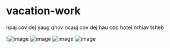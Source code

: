 # vacation-work
npaj cov dej yaug qhov ncauj 
cov dej hau 
coo hotel 
nrhiav tsheb 

!![image](https://user-images.githubusercontent.com/106043830/177698619-16aab741-ed31-43fb-9775-5ceff6ff13fe.png)
![image](https://user-images.githubusercontent.com/106043830/177987458-65b08dfa-8d1f-427b-8411-a3fa4d16bab7.png)
![image](https://user-images.githubusercontent.com/106043830/177987555-262e2857-14ca-44fe-a7bf-172994a5273a.png)
![image](https://user-images.githubusercontent.com/106043830/177988593-cc3d073a-b10b-4f85-9598-3b1e44f54179.png)
